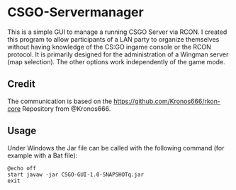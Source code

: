 # CSGO-Servermanager
This is a simple GUI to manage a running CSGO Server via RCON. I created this program to allow participants of a LAN party to organize themselves without having knowledge of the CS:GO ingame console or the RCON protocol. It is primarily designed for the administration of a Wingman server (map selection). The other options work independently of the game mode.


## Credit
The communication is based on the https://github.com/Kronos666/rkon-core Repository from @Kronos666.

## Usage
Under Windows the Jar file can be called with the following command (for example with a Bat file):
```batch
@echo off
start javaw -jar CSGO-GUI-1.0-SNAPSHOTq.jar
exit
```
